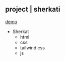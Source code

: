## project | sherkati

[demo](#project--sherkati)


- Sherkat 
    - html
    - css
    - tailwind css
    - js
